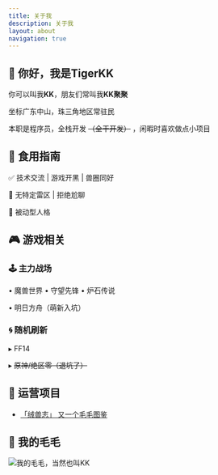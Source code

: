 ```yaml
---
title: 关于我
description: 关于我
layout: about
navigation: true
---
```


## 👋 你好，我是TigerKK

你可以叫我**KK**，朋友们常叫我**KK聚聚**

坐标广东中山，珠三角地区常驻民

本职是程序员，全栈开发 ~~（全干开发）~~ ，闲暇时喜欢做点小项目

## 🐯 食用指南

✅ 技术交流 | 游戏开黑 | 兽圈同好

🚫 无特定雷区 | 拒绝尬聊

💬 被动型人格

## 🎮 游戏相关

### 🕹️ 主力战场

• 魔兽世界 • 守望先锋 • 炉石传说

• 明日方舟（萌新入坑）

### 🌀 随机刷新

▸ FF14

▸ ~~原神/绝区零（退坑了）~~

## 🌱 运营项目

- [「绒兽志」 又一个毛毛图鉴](https://fursuit.cool/)

## 🐯 我的毛毛

![我的毛毛，当然也叫KK](https://pbs.twimg.com/media/Gf5-eVnawAEXeMz?format=jpg\&name=900x900)
